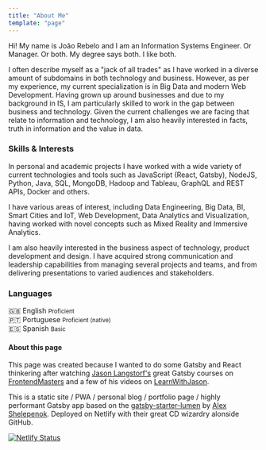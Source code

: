 ```yaml
---
title: "About Me"
template: "page"
---
```


Hi! My name is João Rebelo and I am an Information Systems Engineer. Or Manager. Or both. My degree says both. I like both.

I often describe myself as a "jack of all trades" as I have worked in a diverse amount of subdomains in both technology and business. However, as per my experience, my current specialization is in Big Data and modern Web Development. Having grown up around businesses and due to my background in IS, I am particularly skilled to work in the gap between business and technology. Given the current challenges we are facing that relate to information and technology, I am also heavily interested in facts, truth in information and the value in data.

### Skills & Interests

In personal and academic projects I have worked with a wide variety of current technologies and tools such as JavaScript (React, Gatsby), NodeJS, Python, Java, SQL, MongoDB, Hadoop and Tableau, GraphQL and REST APIs, Docker and others.

I have various areas of interest, including Data Engineering, Big Data, BI, Smart Cities and IoT, Web Development, Data Analytics and Visualization, having worked with novel concepts such as Mixed Reality and Immersive Analytics. 

I am also heavily interested in the business aspect of technology, product development and design. I have acquired strong communication and leadership capabilities from managing several projects and teams, and from delivering presentations to varied audiences and stakeholders.

### Languages

🇬🇧 English <small>Proficient</small><br>
🇵🇹 Portuguese <small>Proficient (native)</small><br>
🇪🇸 Spanish <small>Basic</small>

#### About this page

This page was created because I wanted to do some Gatsby and React thinkering after watching [Jason Langstorf's](https://twitter.com/jlengstorf) great Gatsby courses on [FrontendMasters](https://frontendmasters.com/teachers/jason-lengstorf/) and a few of his videos on [LearnWithJason](https://www.learnwithjason.dev/). 

This is a static site / PWA / personal blog / portfolio page / highly performant Gatsby app based on the [gatsby-starter-lumen](https://www.gatsbyjs.org/starters/alxshelepenok/gatsby-starter-lumen/) by [Alex Shelepenok](https://github.com/alxshelepenok). Deployed on Netlify with their great CD wizardry alonside GitHub.

[![Netlify Status](https://api.netlify.com/api/v1/badges/c1b709db-6062-48c0-b89e-df6dfecb4b1a/deploy-status)](https://app.netlify.com/sites/joaocrebelo/deploys)
